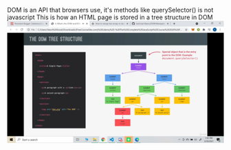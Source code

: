 DOM is an API that browsers use, it's methods like querySelector() is not javascript
This is how an HTML page is stored in a tree structure in DOM
<img src="https://github.com/vasvi-sood/JavScript-Basics/blob/main/DOM%20Manipulation%20(Linking%20JavaScript%20to%20HTML)/Screenshot%20(128).png"></img>
